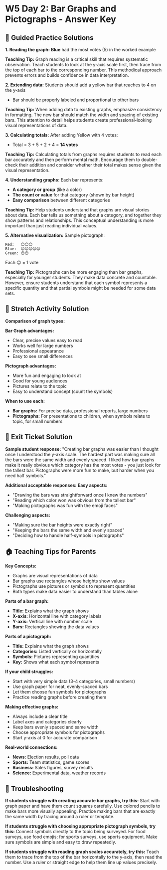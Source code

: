 # W5 Day 2: Bar Graphs and Pictographs - Answer Key

## 📝 Guided Practice Solutions

**1. Reading the graph:** **Blue** had the most votes (5) in the worked example

**Teaching Tip:** Graph reading is a critical skill that requires systematic observation. Teach students to look at the y-axis scale first, then trace from the top of each bar to the corresponding number. This methodical approach prevents errors and builds confidence in data interpretation.

**2. Extending data:** Students should add a yellow bar that reaches to 4 on the y-axis
   - Bar should be properly labeled and proportional to other bars

**Teaching Tip:** When adding data to existing graphs, emphasize consistency in formatting. The new bar should match the width and spacing of existing bars. This attention to detail helps students create professional-looking visual representations of data.

**3. Calculating totals:** After adding Yellow with 4 votes:
   - Total = 3 + 5 + 2 + 4 = **14 votes**

**Teaching Tip:** Calculating totals from graphs requires students to read each bar accurately and then perform mental math. Encourage them to double-check their addition and consider whether their total makes sense given the visual representation.

**4. Understanding graphs:** Each bar represents:
   - **A category or group** (like a color)
   - **The count or value** for that category (shown by bar height)
   - **Easy comparison** between different categories

**Teaching Tip:** Help students understand that graphs are visual stories about data. Each bar tells us something about a category, and together they show patterns and relationships. This conceptual understanding is more important than just reading individual values.

**5. Alternative visualization:** Sample pictograph:
   ```
   Red:   😊😊😊
   Blue:  😊😊😊😊😊
   Green: 😊😊
   ```
   Each 😊 = 1 vote

**Teaching Tip:** Pictographs can be more engaging than bar graphs, especially for younger students. They make data concrete and countable. However, ensure students understand that each symbol represents a specific quantity and that partial symbols might be needed for some data sets.

## 🚀 Stretch Activity Solution

**Comparison of graph types:**

**Bar Graph advantages:**
- Clear, precise values easy to read
- Works well for large numbers
- Professional appearance
- Easy to see small differences

**Pictograph advantages:**
- More fun and engaging to look at
- Good for young audiences
- Pictures relate to the topic
- Easy to understand concept (count the symbols)

**When to use each:**
- **Bar graphs:** For precise data, professional reports, large numbers
- **Pictographs:** For presentations to children, when symbols relate to topic, for small numbers

## 🎯 Exit Ticket Solution

**Sample student response:** "Creating bar graphs was easier than I thought once I understood the y-axis scale. The hardest part was making sure all the bars were the same width and evenly spaced. I liked how bar graphs make it really obvious which category has the most votes - you just look for the tallest bar. Pictographs were more fun to make, but harder when you need half symbols."

**Additional acceptable responses:**
**Easy aspects:**
- "Drawing the bars was straightforward once I knew the numbers"
- "Reading which color won was obvious from the tallest bar"
- "Making pictographs was fun with the emoji faces"

**Challenging aspects:**
- "Making sure the bar heights were exactly right"
- "Keeping the bars the same width and evenly spaced"
- "Deciding how to handle half-symbols in pictographs"

## 🏠 Teaching Tips for Parents

**Key Concepts:**
- Graphs are visual representations of data
- Bar graphs use rectangles whose heights show values
- Pictographs use pictures or symbols to represent quantities
- Both types make data easier to understand than tables alone

**Parts of a bar graph:**
- **Title:** Explains what the graph shows
- **X-axis:** Horizontal line with category labels
- **Y-axis:** Vertical line with number scale
- **Bars:** Rectangles showing the data values

**Parts of a pictograph:**
- **Title:** Explains what the graph shows
- **Categories:** Listed vertically or horizontally
- **Symbols:** Pictures representing quantities
- **Key:** Shows what each symbol represents

**If your child struggles:**
- Start with very simple data (3-4 categories, small numbers)
- Use graph paper for neat, evenly-spaced bars
- Let them choose fun symbols for pictographs
- Practice reading graphs before creating them

**Making effective graphs:**
- Always include a clear title
- Label axes and categories clearly
- Keep bars evenly spaced and same width
- Choose appropriate symbols for pictographs
- Start y-axis at 0 for accurate comparison

**Real-world connections:**
- **News:** Election results, poll data
- **Sports:** Team statistics, game scores
- **Business:** Sales figures, survey results
- **Science:** Experimental data, weather records

## 🔧 Troubleshooting

**If students struggle with creating accurate bar graphs, try this:** Start with graph paper and have them count squares carefully. Use colored pencils to make bars more visually appealing. Practice making bars that are exactly the same width by tracing around a ruler or template.

**If students struggle with choosing appropriate pictograph symbols, try this:** Connect symbols directly to the topic being surveyed. For food surveys, use food emojis; for sports surveys, use sports equipment. Make sure symbols are simple and easy to draw repeatedly.

**If students struggle with reading graph scales accurately, try this:** Teach them to trace from the top of the bar horizontally to the y-axis, then read the number. Use a ruler or straight edge to help them line up values precisely.